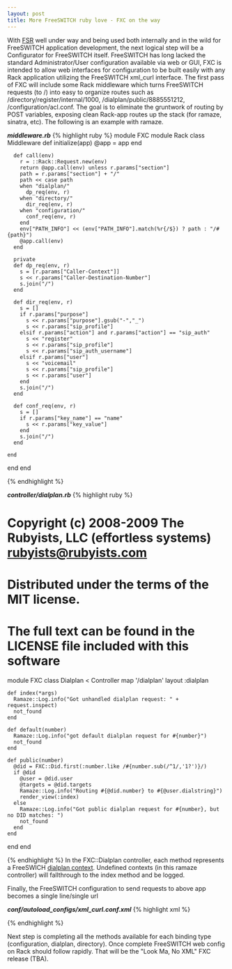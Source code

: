 ```yaml
--- 
layout: post
title: More FreeSWITCH ruby love - FXC on the way
---
```

With <a href="http://code.rubyists.com/projects/fs">FSR</a> well under way and being used both internally and in the wild for FreeSWITCH application development, the next logical step will be a Configurator for FreeSWITCH itself.  FreeSWITCH has long lacked the standard Administrator/User configuration available via web or GUI, FXC is intended to allow web interfaces for configuration to be built easily with any Rack application utilizing the FreeSWITCH xml\_curl  interface.   The first pass of FXC will include some Rack middleware which turns FreeSWITCH requests (to /) into easy to organize routes such as /directory/register/internal/1000, /dialplan/public/8885551212, /configuration/acl.conf.  The goal is to eliminate the gruntwork of routing by POST variables, exposing clean Rack-app routes up the stack (for ramaze, sinatra, etc).  The following is an example with ramaze.

<strong><em>middleware.rb</em></strong>
{% highlight ruby %}
module FXC
  module Rack
    class Middleware
      def initialize(app)
        @app = app
      end

      def call(env)
        r = ::Rack::Request.new(env)
        return @app.call(env) unless r.params["section"]
        path = r.params["section"] + "/"
        path << case path
        when "dialplan/"
          dp_req(env, r)
        when "directory/"
          dir_req(env, r)
        when "configuration/"
          conf_req(env, r)
        end
        env["PATH_INFO"] << (env["PATH_INFO"].match(%r{/$}) ? path : "/#{path}")
        @app.call(env)
      end

      private
      def dp_req(env, r)
        s = [r.params["Caller-Context"]]
        s << r.params["Caller-Destination-Number"]
        s.join("/")
      end

      def dir_req(env, r)
        s = []
        if r.params["purpose"]
          s << r.params["purpose"].gsub("-","_")
          s << r.params["sip_profile"]
        elsif r.params["action"] and r.params["action"] == "sip_auth"
          s << "register"
          s << r.params["sip_profile"]
          s << r.params["sip_auth_username"]
        elsif r.params["user"]
          s << "voicemail"
          s << r.params["sip_profile"]
          s << r.params["user"]
        end
        s.join("/")
      end

      def conf_req(env, r)
        s = []
        if r.params["key_name"] == "name"
          s << r.params["key_value"]
        end
        s.join("/")
      end

    end
  end
end

{% endhighlight %}

<strong><em>controller/dialplan.rb</em></strong>
{% highlight ruby %}
# Copyright (c) 2008-2009 The Rubyists, LLC (effortless systems) rubyists@rubyists.com
# Distributed under the terms of the MIT license.
# The full text can be found in the LICENSE file included with this software
module FXC
  class Dialplan < Controller
    map '/dialplan'
    layout :dialplan

    def index(*args)
      Ramaze::Log.info("Got unhandled dialplan request: " + request.inspect)
      not_found
    end

    def default(number)
      Ramaze::Log.info("got default dialplan request for #{number}")
      not_found
    end

    def public(number)
      @did = FXC::Did.first(:number.like /#{number.sub(/^1/,'1?')}/)
      if @did 
        @user = @did.user
        @targets = @did.targets
        Ramaze::Log.info("Routing #{@did.number} to #{@user.dialstring}")
        render_view(:index)
      else
        Ramaze::Log.info("Got public dialplan request for #{number}, but no DID matches: ")
        not_found
      end
    end
  end
end

{% endhighlight %}
In the FXC::Dialplan controller, each method represents a FreeSWICH <a href="http://wiki.freeswitch.org/wiki/Dialplan_XML#Context">dialplan context</a>.  Undefined contexts (in this ramaze controller) will fallthrough to
the index method and be logged.  

Finally,  the FreeSWITCH configuration to send requests to above app becomes a single line/single url

<strong><em>conf/autoload_configs/xml_curl.conf.xml</em></strong>
{% highlight xml %}

<configuration name="xml_curl.conf" description="cURL XML Gateway">
  <bindings>
    <binding name="fxc">
      <param name="gateway-url" value="http://127.0.0.1:9292/" bindings="configuration|directory|dialplan"/>
    </binding>
  </bindings>
</configuration>

{% endhighlight %}

Next step is completing all the methods available for each binding type (configuration, dialplan, directory).  Once complete FreeSWITCH web config on Rack should follow rapidly.  That will be the "Look Ma, No XML" FXC release (TBA). 


